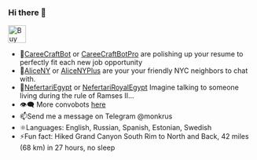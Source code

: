 ### Hi there 👋



<a href='https://ko-fi.com/O4O01N4HR' target='_blank'><img height='36' style='border:0px;height:36px;' src='https://cdn.ko-fi.com/cdn/kofi2.png?v=2' border='0' alt='Buy Me a Coffee at ko-fi.com' /></a>
- 🤖[CareeCraftBot](https://poe.com/CareerCraftBot) or [CareeCraftBotPro](https://poe.com/CareerCraftBotPro) are polishing up your resume to perfectly fit each new job opportunity
- 🍫[AliceNY](https://poe.com/AliceNY) or [AliceNYPlus](https://poe.com/AlyceNYPlus) are your your friendly NYC neighbors to chat with.
- 🏺[NefertariEgypt](https://poe.com/NefertariEgypt) or [NefertariRoyalEgypt](https://poe.com/NefertariRoyalEgypt) Imagine talking to someone living during the rule of Ramses II... 
- 👁️‍🗨️ More convobots [here](https://github.com/monkrus/ConvoBots)
- 📫Send me a message on Telegram @monkrus
- ⚛️Languages: English, Russian, Spanish, Estonian, Swedish 
- ⚡Fun fact: Hiked Grand Canyon South Rim to North and Back, 42 miles (68 km) in 27 hours, no sleep

